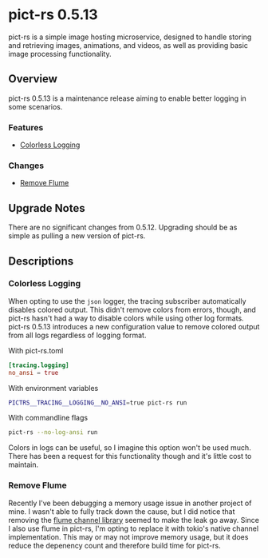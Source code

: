 # pict-rs 0.5.13

pict-rs is a simple image hosting microservice, designed to handle storing and retrieving images,
animations, and videos, as well as providing basic image processing functionality.

## Overview

pict-rs 0.5.13 is a maintenance release aiming to enable better logging in some scenarios.

### Features

- [Colorless Logging](#colorless-logging)


### Changes

- [Remove Flume](#remove-flume)


## Upgrade Notes

There are no significant changes from 0.5.12. Upgrading should be as simple as pulling a new version
of pict-rs.


## Descriptions

### Colorless Logging

When opting to use the `json` logger, the tracing subscriber automatically disables colored output.
This didn't remove colors from errors, though, and pict-rs hasn't had a way to disable colors while
using other log formats. pict-rs 0.5.13 introduces a new configuration value to remove colored
output from all logs regardless of logging format.

With pict-rs.toml
```toml
[tracing.logging]
no_ansi = true
```

With environment variables
```bash
PICTRS__TRACING__LOGGING__NO_ANSI=true pict-rs run
```

With commandline flags
```bash
pict-rs --no-log-ansi run
```

Colors in logs can be useful, so I imagine this option won't be used much. There has been a request
for this functionality though and it's little cost to maintain.


### Remove Flume

Recently I've been debugging a memory usage issue in another project of mine. I wasn't able to fully
track down the cause, but I did notice that removing the
[flume channel library](https://github.com/zesterer/flume) seemed to make the leak go away. Since I
also use flume in pict-rs, I'm opting to replace it with tokio's native channel implementation. This
may or may not improve memory usage, but it does reduce the depenency count and therefore build time
for pict-rs.
